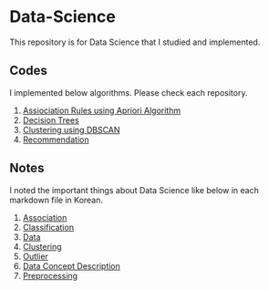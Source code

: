 # Data-Science
This repository is for Data Science that I studied and implemented.

## Codes
I implemented below algorithms. Please check each repository.

1. [Assiociation Rules using Apriori Algorithm](https://github.com/baeksoo97/Data_Science/tree/master/1_Association_Rules_using_Apriori)
2. [Decision Trees](https://github.com/baeksoo97/Data_Science/tree/master/2_Decision_Tree)
3. [Clustering using DBSCAN](https://github.com/baeksoo97/Data_Science/tree/master/3_Clustering_using_DBSCAN)
4. [Recommendation](https://github.com/baeksoo97/Data_Science/tree/master/4_Recommendation)

## Notes
I noted the important things about Data Science like below in each markdown file in Korean.

1. [Association](https://github.com/baeksoo97/Data_Science/blob/master/Association.md)
2. [Classification](https://github.com/baeksoo97/Data_Science/blob/master/Classification.md)
3. [Data](https://github.com/baeksoo97/Data_Science/blob/master/Data.md)
4. [Clustering](https://github.com/baeksoo97/Data_Science/blob/master/Clustering.md)
5. [Outlier](https://github.com/baeksoo97/Data_Science/blob/master/Outlier.md)
6. [Data Concept Description](https://github.com/baeksoo97/Data_Science/blob/master/Data_Concept_Description.md)
7. [Preprocessing](https://github.com/baeksoo97/Data_Science/blob/master/Preprocessing.md)




